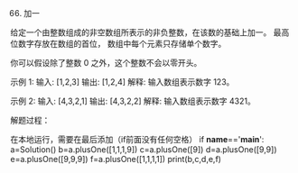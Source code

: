 66. 加一

给定一个由整数组成的非空数组所表示的非负整数，在该数的基础上加一。
最高位数字存放在数组的首位， 数组中每个元素只存储单个数字。

你可以假设除了整数 0 之外，这个整数不会以零开头。

示例 1:
输入: [1,2,3]
输出: [1,2,4]
解释: 输入数组表示数字 123。

示例 2:
输入: [4,3,2,1]
输出: [4,3,2,2]
解释: 输入数组表示数字 4321。

解题过程：

在本地运行，需要在最后添加（if前面没有任何空格）
if __name__=='__main__':
    a=Solution()
    b=a.plusOne([1,1,1,9])
    c=a.plusOne([9])
    d=a.plusOne([9,9])
    e=a.plusOne([9,9,9])
    f=a.plusOne([1,1,1,1])
    print(b,c,d,e,f)
